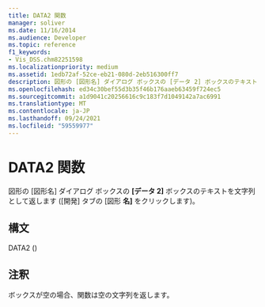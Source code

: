 ```yaml
---
title: DATA2 関数
manager: soliver
ms.date: 11/16/2014
ms.audience: Developer
ms.topic: reference
f1_keywords:
- Vis_DSS.chm82251598
ms.localizationpriority: medium
ms.assetid: 1edb72af-52ce-eb21-080d-2eb516300ff7
description: 図形の [図形名] ダイアログ ボックスの [データ 2] ボックスのテキストを文字列として返します ([開発] タブの [図形名] をクリックします)。
ms.openlocfilehash: ed34c30bef55d3b35f46b176aaeb63459f724ec5
ms.sourcegitcommit: a1d9041c20256616c9c183f7d1049142a7ac6991
ms.translationtype: MT
ms.contentlocale: ja-JP
ms.lasthandoff: 09/24/2021
ms.locfileid: "59559977"
---
```

# <a name="data2-function"></a>DATA2 関数

図形の [図形名] ダイアログ ボックスの **[データ 2]** ボックスのテキストを文字列として返します ([開発] タブの [図形 **名]** をクリックします)。 
  
## <a name="syntax"></a>構文

DATA2 ()
  
## <a name="remarks"></a>注釈

ボックスが空の場合、関数は空の文字列を返します。 
  

